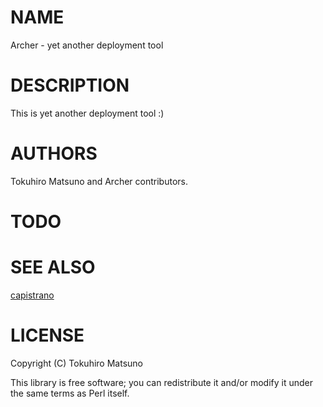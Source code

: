 # NAME

Archer - yet another deployment tool

# DESCRIPTION

This is yet another deployment tool :)

# AUTHORS

Tokuhiro Matsuno and Archer contributors.

# TODO

# SEE ALSO

[capistrano](https://metacpan.org/pod/capistrano)

# LICENSE

Copyright (C) Tokuhiro Matsuno

This library is free software; you can redistribute it and/or modify
it under the same terms as Perl itself.
